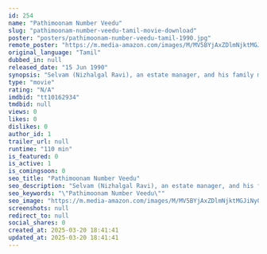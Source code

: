 ```yaml
---
id: 254
name: "Pathimoonam Number Veedu"
slug: "pathimoonam-number-veedu-tamil-movie-download"
poster: "posters/pathimoonam-number-veedu-tamil-1990.jpg"
remote_poster: "https://m.media-amazon.com/images/M/MV5BYjAxZDlmNjktMGJiNy00Y2UyLTg3NGEtNzRiMTVhZTIxODA3XkEyXkFqcGdeQXVyMTA2NjIyMTg4._V1_SX300.jpg"
original_language: "Tamil"
dubbed_in: null
released_date: "15 Jun 1990"
synopsis: "Selvam (Nizhalgal Ravi), an estate manager, and his family move into a new house based in a remote village. There, Selvam falls in love with Annam (Sadhana), a jolly village girl. Disturbed by a ghost (Lalitha Kumari), Selvam's gr..."
type: "movie"
rating: "N/A"
imdbid: "tt10162934"
tmdbid: null
views: 0
likes: 0
dislikes: 0
author_id: 1
trailer_url: null
runtime: "110 min"
is_featured: 0
is_active: 1
is_comingsoon: 0
seo_title: "Pathimoonam Number Veedu"
seo_description: "Selvam (Nizhalgal Ravi), an estate manager, and his family move into a new house based in a remote village. There, Selvam falls in love with Annam (Sadhana), a jolly village girl. Disturbed by a ghost (Lalitha Kumari), Selvam's gr..."
seo_keywords: "\"Pathimoonam Number Veedu\""
seo_image: "https://m.media-amazon.com/images/M/MV5BYjAxZDlmNjktMGJiNy00Y2UyLTg3NGEtNzRiMTVhZTIxODA3XkEyXkFqcGdeQXVyMTA2NjIyMTg4._V1_SX300.jpg"
screenshots: null
redirect_to: null
social_shares: 0
created_at: 2025-03-20 18:41:41
updated_at: 2025-03-20 18:41:41
---
```



